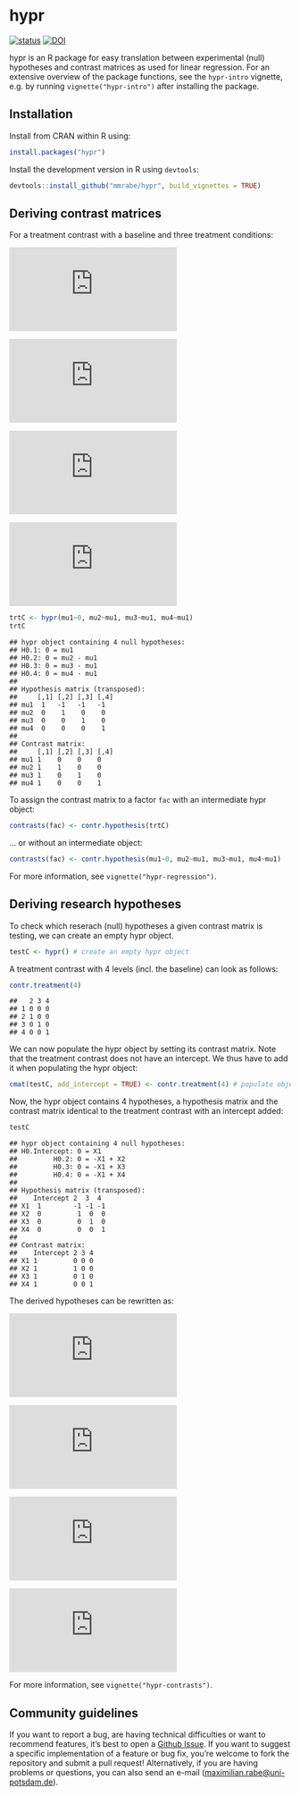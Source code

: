 
# hypr

[![status](https://joss.theoj.org/papers/866129b28b619712fa28bbc10bef37c6/status.svg)](https://joss.theoj.org/papers/866129b28b619712fa28bbc10bef37c6) [![DOI](https://zenodo.org/badge/208564895.svg)](https://zenodo.org/badge/latestdoi/208564895)


hypr is an R package for easy translation between experimental (null) hypotheses and contrast matrices as used for linear regression. For an extensive overview of the package functions, see the `hypr-intro` vignette, e.g. by running `vignette("hypr-intro")` after installing the package.

## Installation

Install from CRAN within R using:


```r
install.packages("hypr")
```

Install the development version in R using `devtools`:


```r
devtools::install_github("mmrabe/hypr", build_vignettes = TRUE)
```

## Deriving contrast matrices

For a treatment contrast with a baseline and three treatment conditions:

![](https://latex.codecogs.com/gif.latex?H_%7B0_1%7D:%20%5C;%20%5Cmu_1%20%3D%200)

![](https://latex.codecogs.com/gif.latex?H_%7B0_2%7D:%20%5C;%20%5Cmu_2%20%3D%20%5Cmu_1)

![](https://latex.codecogs.com/gif.latex?H_%7B0_3%7D:%20%5C;%20%5Cmu_3%20%3D%20%5Cmu_1)

![](https://latex.codecogs.com/gif.latex?H_%7B0_4%7D:%20%5C;%20%5Cmu_4%20%3D%20%5Cmu_1)


```r
trtC <- hypr(mu1~0, mu2~mu1, mu3~mu1, mu4~mu1)
trtC
```

```
## hypr object containing 4 null hypotheses:
## H0.1: 0 = mu1
## H0.2: 0 = mu2 - mu1
## H0.3: 0 = mu3 - mu1
## H0.4: 0 = mu4 - mu1
## 
## Hypothesis matrix (transposed):
##     [,1] [,2] [,3] [,4]
## mu1  1   -1   -1   -1  
## mu2  0    1    0    0  
## mu3  0    0    1    0  
## mu4  0    0    0    1  
## 
## Contrast matrix:
##     [,1] [,2] [,3] [,4]
## mu1 1    0    0    0   
## mu2 1    1    0    0   
## mu3 1    0    1    0   
## mu4 1    0    0    1
```

To assign the contrast matrix to a factor `fac` with an intermediate hypr object:

```r
contrasts(fac) <- contr.hypothesis(trtC)
```

... or without an intermediate object:

```r
contrasts(fac) <- contr.hypothesis(mu1~0, mu2~mu1, mu3~mu1, mu4~mu1) 
```

For more information, see `vignette("hypr-regression")`.


## Deriving research hypotheses

To check which reserach (null) hypotheses a given contrast matrix is testing, we can create an empty hypr object.


```r
testC <- hypr() # create an empty hypr object
```

A treatment contrast with 4 levels (incl. the baseline) can look as follows:


```r
contr.treatment(4)
```

```
##   2 3 4
## 1 0 0 0
## 2 1 0 0
## 3 0 1 0
## 4 0 0 1
```

We can now populate the hypr object by setting its contrast matrix. Note that the treatment contrast does not have an intercept. We thus have to add it when populating the hypr object:


```r
cmat(testC, add_intercept = TRUE) <- contr.treatment(4) # populate object via contrast matrix
```

Now, the hypr object contains 4 hypotheses, a hypothesis matrix and the contrast matrix identical to the treatment contrast with an intercept added:


```r
testC
```

```
## hypr object containing 4 null hypotheses:
## H0.Intercept: 0 = X1
##         H0.2: 0 = -X1 + X2
##         H0.3: 0 = -X1 + X3
##         H0.4: 0 = -X1 + X4
## 
## Hypothesis matrix (transposed):
##    Intercept 2  3  4 
## X1  1        -1 -1 -1
## X2  0         1  0  0
## X3  0         0  1  0
## X4  0         0  0  1
## 
## Contrast matrix:
##    Intercept 2 3 4
## X1 1         0 0 0
## X2 1         1 0 0
## X3 1         0 1 0
## X4 1         0 0 1
```

The derived hypotheses can be rewritten as:

![](https://latex.codecogs.com/gif.latex?H_%7B0_1%7D:%20%5C;%20%5Cmu_1%20%3D%200)

![](https://latex.codecogs.com/gif.latex?H_%7B0_2%7D:%20%5C;%20%5Cmu_2%20%3D%20%5Cmu_1)

![](https://latex.codecogs.com/gif.latex?H_%7B0_3%7D:%20%5C;%20%5Cmu_3%20%3D%20%5Cmu_1)

![](https://latex.codecogs.com/gif.latex?H_%7B0_4%7D:%20%5C;%20%5Cmu_4%20%3D%20%5Cmu_1)

For more information, see `vignette("hypr-contrasts")`.


## Community guidelines

If you want to report a bug, are having technical difficulties or want to recommend features, it’s best to open a [Github Issue](https://github.com/mmrabe/hypr/issues/new/choose). If you want to suggest a specific implementation of a feature or bug fix, you’re welcome to fork the repository and submit a pull request! Alternatively, if you are having problems or questions, you can also send an e-mail (<maximilian.rabe@uni-potsdam.de>).

